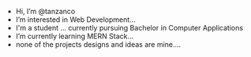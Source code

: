 -  Hi, I’m @tanzanco
-  I’m interested in Web Development...
-  I'm a student ... currently pursuing Bachelor in Computer Applications
-  I’m currently learning MERN Stack...
-  none of the projects designs and ideas are mine....
<!---
tanzanco/tanzanco is a ✨ special ✨ repository because its `README.md` (this file) appears on your GitHub profile.
You can click the Preview link to take a look at your changes.
--->
